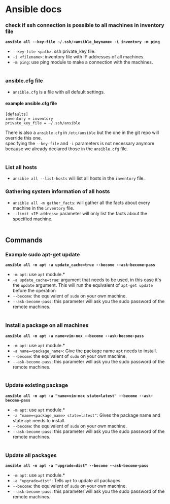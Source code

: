 # Ansible docs

### check if ssh connection is possible to all machines in inventory file
**`ansible all --key-file ~/.ssh/<ansible_keyname> -i inventory -m ping`**

-   `--key-file <path>`: ssh private_key file.
-   `-i <filename>`: inventory file with IP addresses of all machines.
-   `-m ping`: use ping module to make a connection with the machines.
<br /><br />
### ansible.cfg file
-   `ansible.cfg` is a file with all default settings.
#### example ansible.cfg file
```
[defaults]
inventory = inventory
private_key_file = ~/.ssh/ansible
```

There is also a `ansible.cfg` in `/etc/ansible` but the one in the git repo will override this one.<br />
specifying the `--key-file` and `-i` parameters is not necessary anymore because we already declared those in the `ansible.cfg` file.
<br /><br />
### List all hosts
-   `ansible all --list-hosts` will list all hosts in the `inventory` file.

### Gathering system information of all hosts
-   `ansible all -m gather_facts`: will gather all the facts about every machine in the `inventory` file.
-   `--limit <IP-address>` parameter will only list the facts about the specified machine.
<br /><br />

## Commands
### Example sudo apt-get update
**`ansible all -m apt -a update_cache=true --become --ask-become-pass`**
-   `-m apt`: use `apt` module.*
-   `-a update_cache=true`: argument that needs to be used, in this case it's the `update` argument. This will run the equivalent of `apt-get update` before the operation
-   `--become`: the equivalent of `sudo` on your own machine.
-   `--ask-become-pass`: this parameter will ask you the sudo password of the remote machines.
<br /><br />

### Install a package on all machines
**`ansible all -m apt -a name=vim-nox --become --ask-become-pass`**
-   `-m apt`: use `apt` module.*
-   `-a name=<package_name>`: Give the package name `apt` needs to install. 
-   `--become`: the equivalent of `sudo` on your own machine.
-   `--ask-become-pass`: this parameter will ask you the sudo password of the remote machines.
<br /><br />

### Update existing package
**`ansible all -m apt -a "name=vim-nox state=latest" --become --ask-become-pass`**
-   `-m apt`: use `apt` module.*
-   `-a "name=<package_name> state=latest"`: Gives the package name and state `apt` needs to install. 
-   `--become`: the equivalent of `sudo` on your own machine.
-   `--ask-become-pass`: this parameter will ask you the sudo password of the remote machines.
<br /><br />

### Update all packages
**`ansible all -m apt -a "upgrade=dist" --become --ask-become-pass`**
-   `-m apt`: use `apt` module.*
-   `-a "upgrade=dist"`: Tells `apt` to update all packages.
-   `--become`: the equivalent of `sudo` on your own machine.
-   `--ask-become-pass`: this parameter will ask you the sudo password of the remote machines.
